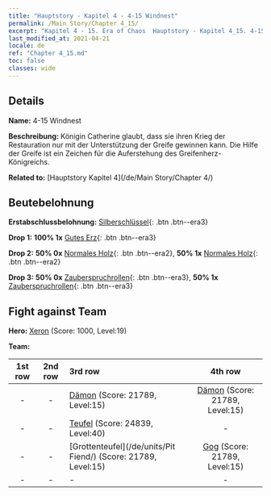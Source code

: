 ```yaml
---
title: "Hauptstory - Kapitel 4 - 4-15 Windnest"
permalink: /Main Story/Chapter 4_15/
excerpt: "Kapitel 4 - 15. Era of Chaos  Hauptstory - Kapitel 4_15. 4-15 Windnest"
last_modified_at: 2021-04-21
locale: de
ref: "Chapter 4_15.md"
toc: false
classes: wide
---
```


## Details

 **Name:** 4-15 Windnest

 **Beschreibung:** Königin Catherine glaubt, dass sie ihren Krieg der Restauration nur mit der Unterstützung der Greife gewinnen kann. Die Hilfe der Greife ist ein Zeichen für die Auferstehung des Greifenherz-Königreichs.

 **Related to:** [Hauptstory Kapitel 4](/de/Main Story/Chapter 4/)

## Beutebelohnung

 **Erstabschlussbelohnung:** [Silberschlüssel](/de/Items/con_693/){: .btn .btn--era3}

 **Drop 1:** **100% 1x** [Gutes Erz](/de/Items/mat_12/){: .btn .btn--era3}

 **Drop 2:** **50% 0x** [Normales Holz](/de/Items/mat_7/){: .btn .btn--era2}, **50% 1x** [Normales Holz](/de/Items/mat_7/){: .btn .btn--era2}

 **Drop 3:** **50% 0x** [Zauberspruchrollen](/de/Items/con_694/){: .btn .btn--era3}, **50% 1x** [Zauberspruchrollen](/de/Items/con_694/){: .btn .btn--era3}


## Fight against Team
 **Hero:** [Xeron](/de/heroes/Xeron/) (Score: 1000, Level:19)

 **Team:**


  | 1st row | 2nd row | 3rd row | 4th row |
  |:----:|:----:|:----|:----:|
  | - | - | [Dämon](/de/units/Demon/) (Score: 21789, Level:15)  | [Dämon](/de/units/Demon/) (Score: 21789, Level:15)  |
  | - | - | [Teufel](/de/units/Devil/) (Score: 24839, Level:40)  | - |
  | - | - | [Grottenteufel](/de/units/Pit Fiend/) (Score: 21789, Level:15)  | [Gog](/de/units/Gog/) (Score: 21789, Level:15)  |
  | - | - | - | - |


